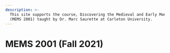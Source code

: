 ```yaml
---
description: >-
  This site supports the course, Discovering the Medieval and Early Modern Past
  (MEMS 2001) taught by Dr. Marc Saurette at Carleton University.
---
```


# MEMS 2001 \(Fall 2021\)

